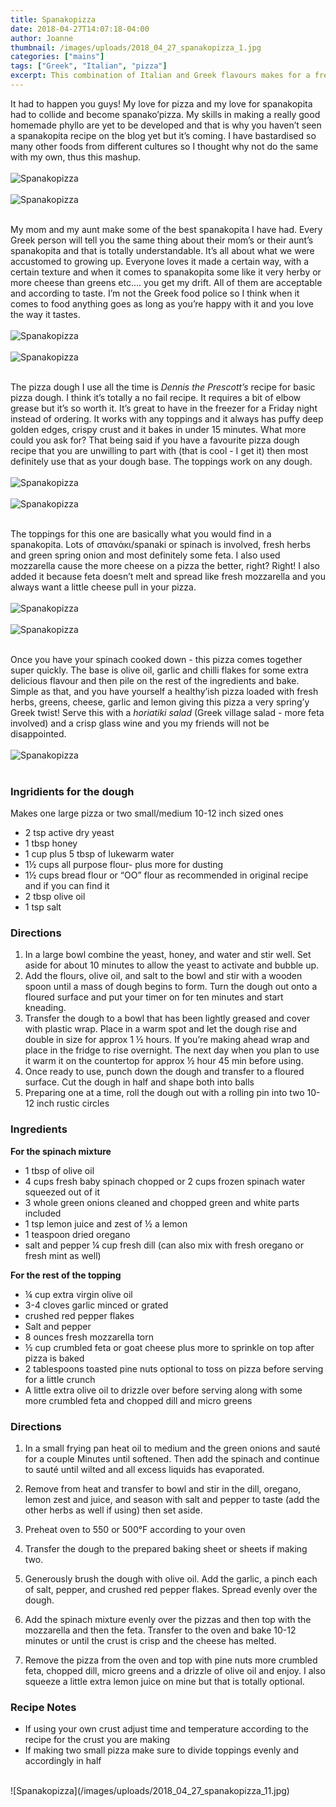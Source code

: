 ```yaml
---
title: Spanakopizza
date: 2018-04-27T14:07:18-04:00
author: Joanne
thumbnail: /images/uploads/2018_04_27_spanakopizza_1.jpg
categories: ["mains"]
tags: ["Greek", "Italian", "pizza"]
excerpt: This combination of Italian and Greek flavours makes for a fresh delcious pizza
---
```


It had to happen you guys! My love for pizza and my love for spanakopita had to collide and become spanako’pizza. My skills in making a really good homemade phyllo are yet to be developed and that is why you haven’t seen a spanakopita recipe on the blog yet but it’s coming. I have bastardised so many other  foods from different cultures so I thought why not do the same with my own, thus this mashup.
</br>
</br>
![Spanakopizza](/images/uploads/2018_04_27_spanakopizza_2.jpg)
</br>
</br>
![Spanakopizza](/images/uploads/2018_04_27_spanakopizza_3.jpg)
</br>
</br>

My mom and my aunt make some of the best spanakopita I have had. Every Greek person will tell you the same thing about their mom’s or their aunt’s spanakopita and that is totally understandable. It’s all about what we were accustomed to growing up. Everyone loves it made a certain way, with a certain texture and when it comes to spanakopita some like it very herby or more cheese than greens etc.... you get my drift. All of them are acceptable and according to taste. I’m not the Greek food police so I think when it comes to food anything goes as long as you’re happy with it and you love the way it tastes.
</br>
</br>
![Spanakopizza](/images/uploads/2018_04_27_spanakopizza_4.jpg)
</br>
</br>
![Spanakopizza](/images/uploads/2018_04_27_spanakopizza_5.jpg)
</br>
</br>

The pizza dough I use all the time is _Dennis the Prescott’s_ recipe for basic pizza dough. I think it’s totally a no fail recipe. It requires a bit of elbow grease but it’s so worth it. It’s great to have in the freezer for a Friday night instead of ordering. It works with any toppings and it always has puffy deep golden edges, crispy crust and it bakes in under 15 minutes. What more could you ask for? That being said if you have a favourite pizza dough recipe that you are unwilling to part with (that is cool - I get it) then most definitely use that as your dough base. The toppings work on any dough.
</br>
</br>
![Spanakopizza](/images/uploads/2018_04_27_spanakopizza_6.jpg)
</br>
</br>
![Spanakopizza](/images/uploads/2018_04_27_spanakopizza_7.jpg)
</br>
</br>

The toppings for this one are basically what you would find in a spanakopita. Lots of σπανάκι/spanaki or spinach is involved, fresh herbs and green spring onion and most definitely some feta. I also used mozzarella cause the more cheese on a pizza the better, right? Right! I also added it because feta doesn’t melt and spread like fresh mozzarella and you always want a little cheese pull in your pizza. 
</br>
</br>
![Spanakopizza](/images/uploads/2018_04_27_spanakopizza_8.jpg)
</br>
</br>
![Spanakopizza](/images/uploads/2018_04_27_spanakopizza_9.jpg)
</br>
</br>

Once you have your spinach cooked down - this pizza comes together super quickly. The base is olive oil, garlic and chilli flakes for some extra delicious flavour and then pile on the rest of the ingredients and bake. Simple as that, and you have yourself a healthy’ish pizza loaded with fresh herbs, greens, cheese, garlic and lemon giving this pizza a very spring’y Greek twist! Serve this with a _horiatiki salad_ (Greek village salad - more feta involved) and a crisp glass wine and you my friends will not be disappointed.
</br>
</br>
![Spanakopizza](/images/uploads/2018_04_27_spanakopizza_10.jpg)
</br>
</br>

### Ingridients for the dough
Makes one large pizza or two small/medium 10-12 inch sized ones 

* 2 tsp active dry yeast
* 1 tbsp honey
* 1 cup plus 5 tbsp of lukewarm water
* 1½ cups all purpose flour- plus more for dusting
* 1½ cups bread flour or “OO” flour as recommended in original recipe and if you can find it
* 2 tbsp olive oil
* 1 tsp salt 

### Directions

1. In a large bowl combine the yeast, honey, and water and stir well. Set aside for about 10 minutes to allow the yeast to activate and bubble up.
1. Add the flours, olive oil, and salt to the bowl and stir with a wooden spoon until a mass of dough begins to form. Turn the dough out onto a floured surface and put your timer on for ten minutes and start kneading.
1. Transfer the dough to a bowl that has been lightly greased and cover with plastic wrap. Place in a warm spot and let the dough rise and double in size for approx 1 ½ hours. If you’re making ahead wrap and place in the fridge to rise overnight. The next day when you plan to use it warm it on the countertop for approx ½ hour 45 min before using.
1. Once ready to use, punch down the dough and transfer to a floured surface. Cut the dough in half and shape both into balls
1. Preparing one at a time, roll the dough out with a rolling pin into two 10-12 inch rustic circles

### Ingredients 

__For the spinach mixture__

* 1 tbsp of olive oil 
* 4 cups fresh baby spinach chopped or 2 cups frozen spinach water squeezed out of it 
* 3 whole green onions cleaned and chopped green and white parts included 
* 1 tsp lemon juice and zest of &frac12; a lemon
* 1 teaspoon dried oregano
* salt and pepper
&frac14; cup fresh dill (can also mix with fresh oregano or fresh mint as well) 

__For the rest of the topping__

* &frac14; cup extra virgin olive oil
* 3-4 cloves garlic minced or grated
* crushed red pepper flakes 
* Salt and pepper 
* 8 ounces fresh mozzarella torn
* &frac12; cup crumbled feta or goat cheese plus more to sprinkle on top after pizza is baked 
* 2 tablespoons toasted pine nuts optional to toss on pizza before serving for a little crunch 
* A little extra olive oil to drizzle over before serving along with some more crumbled feta and chopped dill and micro greens 
	
### Directions

1. In a small frying pan heat oil to medium and the green onions and sauté for a couple
Minutes until softened. Then add the spinach and continue to sauté until wilted and all excess liquids has evaporated. 

1. Remove from heat and transfer to bowl and stir in the dill, oregano, lemon zest and juice, and season with salt and pepper to taste (add the other herbs as well if using) then set aside. 

1. Preheat oven to 550 or 500°F according to your oven

1. Transfer the dough to the prepared baking sheet or sheets if making two. 

1. Generously brush the dough with olive oil. Add the garlic, a pinch each of salt, pepper, and crushed red pepper flakes. Spread evenly over the dough.  

1. Add the spinach mixture evenly over the pizzas and then top with the mozzarella and then the feta. Transfer to the oven and bake 10-12 minutes or until the crust is crisp and the cheese has melted. 

1. Remove the pizza from the oven and top with pine nuts more crumbled feta, chopped dill, micro greens and a drizzle of olive oil and enjoy. I also squeeze a little extra lemon juice on mine but that is totally optional. 

### Recipe Notes

* If using your own crust adjust time and temperature according to the recipe for the crust you are making
* If making two small pizza make sure to divide toppings evenly and accordingly in half 

</br>
![Spanakopizza](/images/uploads/2018_04_27_spanakopizza_11.jpg)

